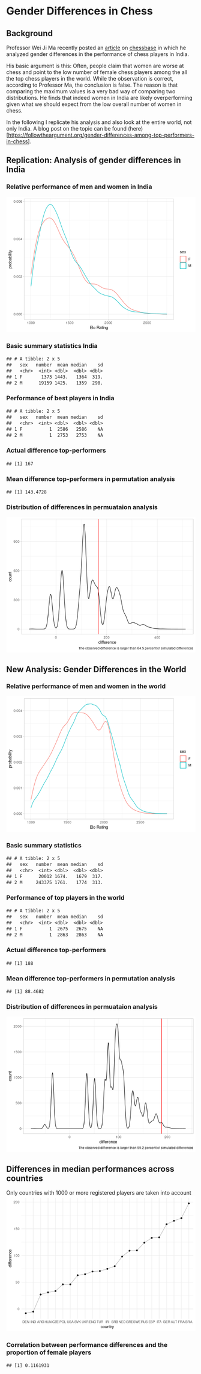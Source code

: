 Gender Differences in Chess
================

Background
----------

Professor Wei Ji Ma recently posted an
[article](https://en.chessbase.com/post/what-gender-gap-in-chess) on
[chessbase](https://chessbase.com) in which he analyzed gender
differences in the performance of chess players in India.

His basic argument is this: Often, people claim that women are worse at
chess and point to the low number of female chess players among the all
the top chess players in the world. While the observation is correct,
according to Professor Ma, the conclusion is false. The reason is that
comparing the maximum values is a very bad way of comparing two
distributions. He finds that indeed women in India are likely
overperforming given what we should expect from the low overall number
of women in chess.

In the following I replicate his analysis and also look at the entire
world, not only India. A blog post on the topic can be found
(here)\[<a href="https://followtheargument.org/gender-differences-among-top-performers-in-chess" class="uri">https://followtheargument.org/gender-differences-among-top-performers-in-chess</a>\].

Replication: Analysis of gender differences in India
----------------------------------------------------

### Relative performance of men and women in India

![](gender_differences_chess_files/figure-gfm/india-1.png)<!-- -->

### Basic summary statistics India

    ## # A tibble: 2 x 5
    ##   sex   number  mean median    sd
    ##   <chr>  <int> <dbl>  <dbl> <dbl>
    ## 1 F       1373 1443.   1364  319.
    ## 2 M      19159 1425.   1359  290.

### Performance of best players in India

    ## # A tibble: 2 x 5
    ##   sex   number  mean median    sd
    ##   <chr>  <int> <dbl>  <dbl> <dbl>
    ## 1 F          1  2586   2586    NA
    ## 2 M          1  2753   2753    NA

### Actual difference top-performers

    ## [1] 167

### Mean difference top-performers in permutation analysis

    ## [1] 143.4728

### Distribution of differences in permuataion analysis

![](gender_differences_chess_files/figure-gfm/distribution-india-1.png)<!-- -->

New Analysis: Gender Differences in the World
---------------------------------------------

### Relative performance of men and women in the world

![](gender_differences_chess_files/figure-gfm/world-1.png)<!-- -->

### Basic summary statistics

    ## # A tibble: 2 x 5
    ##   sex   number  mean median    sd
    ##   <chr>  <int> <dbl>  <dbl> <dbl>
    ## 1 F      20012 1674.   1679  317.
    ## 2 M     243375 1761.   1774  313.

### Performance of top players in the world

    ## # A tibble: 2 x 5
    ##   sex   number  mean median    sd
    ##   <chr>  <int> <dbl>  <dbl> <dbl>
    ## 1 F          1  2675   2675    NA
    ## 2 M          1  2863   2863    NA

### Actual difference top-performers

    ## [1] 188

### Mean difference top-performers in permutation analysis

    ## [1] 88.4682

### Distribution of differences in permuataion analysis

![](gender_differences_chess_files/figure-gfm/distribution-world-1.png)<!-- -->

Differences in median performances across countries
---------------------------------------------------

Only countries with 1000 or more registered players are taken into
account
![](gender_differences_chess_files/figure-gfm/country-performance-1.png)<!-- -->

### Correlation between performance differences and the proportion of female players

    ## [1] 0.1161931
